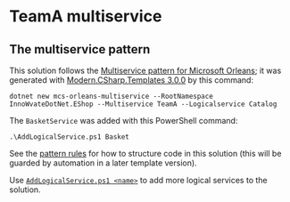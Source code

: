 ﻿# TeamA multiservice

## The multiservice pattern 
This solution follows the [Multiservice pattern for Microsoft Orleans](https://github.com/VincentH-Net/Orleans.Multiservice#readme); it was generated with [Modern.CSharp.Templates 3.0.0](https://www.nuget.org/packages/Modern.CSharp.Templates/3.0.0) by this command:

`dotnet new mcs-orleans-multiservice --RootNamespace InnoWvateDotNet.EShop --Multiservice TeamA --Logicalservice Catalog`

The `BasketService` was added with this PowerShell command:

`.\AddLogicalService.ps1 Basket`

See the [pattern rules](https://github.com/VincentH-Net/Orleans.Multiservice#pattern-rules) for how to structure code in this solution (this will be guarded by automation in a later template version).

Use [`AddLogicalService.ps1 <name>`](AddLogicalService.ps1) to add more logical services to the solution.